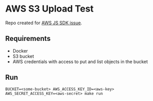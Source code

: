 # AWS S3 Upload Test

Repo created for [AWS JS SDK issue](https://github.com/aws/aws-sdk-js/issues/3106).

## Requirements

 - Docker
 - S3 bucket
 - AWS credentials with access to put and list objects in the bucket

## Run

`BUCKET=<some-bucket> AWS_ACCESS_KEY_ID=<aws-key> AWS_SECRET_ACCESS_KEY=<aws-secret> make run`
